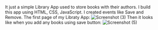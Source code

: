 It just a simple Library App used to store books with their authors. I build this app using HTML, CSS, JavaScript. I created events like Save and Remove.
The first page of my Libraty App:
![Screenshot (3)](https://github.com/user-attachments/assets/2c65c03f-1d62-47a9-b9e6-cc7f6651fa79)
Then it looks like when you add any books using save button:
![Screenshot (5)](https://github.com/user-attachments/assets/e0479513-4d90-436f-b182-49293f59b2f1)


